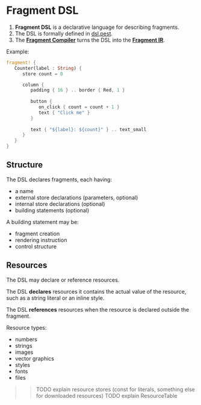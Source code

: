 # Fragment DSL

1. **Fragment DSL** is a declarative language for describing fragments.
2. The DSL is formally defined in [dsl.pest](dsl.pest).
3. The [**Fragment Compiler**](compiler.md) turns the DSL into the [**Fragment IR**](fir.md).

Example:

```rust
fragment! {
   Counter(label : String) {
      store count = 0

      column {
         padding { 16 } .. border { Red, 1 }
         
         button {
            on_click { count = count + 1 }
            text { "Click me" }
         }
   
         text { "${label}: ${count}" } .. text_small
      }
   }
}
```

## Structure

The DSL declares fragments, each having:

- a name
- external store declarations (parameters, optional)
- internal store declarations (optional)
- building statements (optional)

A building statement may be:

- fragment creation
- rendering instruction
- control structure

## Resources

The DSL may declare or reference resources.

The DSL **declares** resources it contains the actual value of the resource, such as a string
literal or an inline style.

The DSL **references** resources when the resource is declared outside the fragment.

Resource types:

- numbers
- strings
- images
- vector graphics
- styles
- fonts
- files

>> TODO explain resource stores (const for literals, something else for downloaded resources)
>> TODO explain ResourceTable